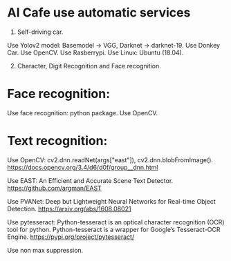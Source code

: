 # AI Cafe use automatic services

1. Self-driving car.

Use Yolov2 model: Basemodel -> VGG, Darknet -> darknet-19.
Use Donkey Car.
Use OpenCV.
Use Rasberrypi.
Use Linux: Ubuntu (18.04).


2. Character, Digit Recognition and Face recognition.

# Face recognition:
Use face recognition: python package.
Use OpenCV.


# Text recognition:
Use OpenCV: cv2.dnn.readNet(args["east"]), cv2.dnn.blobFromImage(). https://docs.opencv.org/3.4/d6/d0f/group__dnn.html

Use EAST: An Efficient and Accurate Scene Text Detector. https://github.com/argman/EAST

Use PVANet: Deep but Lightweight Neural Networks for Real-time Object Detection. https://arxiv.org/abs/1608.08021

Use pytesseract: Python-tesseract is an optical character recognition (OCR) tool for python. Python-tesseract is a wrapper for Google’s Tesseract-OCR Engine. https://pypi.org/project/pytesseract/

Use non max suppression.


